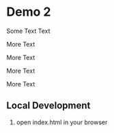 # Demo 2

Some Text Text

More Text

More Text

More Text

More Text

## Local Development

1. open index.html in your browser

